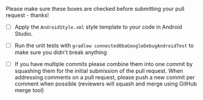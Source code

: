 Please make sure these boxes are checked before submitting your pull request - thanks!

- [ ] Apply the `AndroidStyle.xml` style template to your code in Android Studio.

- [ ] Run the unit tests with `gradlew connectedObaGoogleDebugAndroidTest` to make sure you didn't break anything

- [ ] If you have multiple commits please combine them into one commit by squashing them for the initial submission of the pull request.  When addressing comments on a pull request, please push a new commit per comment when possible (reviewers will squash and merge using GitHub merge tool)
